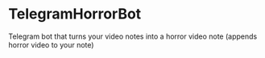 # TelegramHorrorBot
Telegram bot that turns your video notes into a horror video note (appends horror video to your note)
